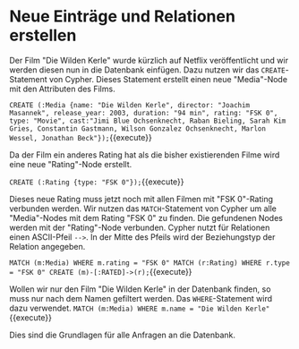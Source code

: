 # Neue Einträge und Relationen erstellen
Der Film "Die Wilden Kerle" wurde kürzlich auf Netflix veröffentlicht und wir werden diesen nun in die Datenbank einfügen.
Dazu nutzen wir das `CREATE`-Statement von Cypher.
Dieses Statement erstellt einen neue "Media"-Node mit den Attributen des Films.

`CREATE (:Media {name: "Die Wilden Kerle", director: "Joachim Masannek", release_year: 2003, duration: "94 min", rating: "FSK 0", type: "Movie", cast:"Jimi Blue Ochsenknecht, Raban Bieling, Sarah Kim Gries, Constantin Gastmann, Wilson Gonzalez Ochsenknecht, Marlon Wessel, Jonathan Beck"});`{{execute}}

Da der Film ein anderes Rating hat als die bisher existierenden Filme wird eine neue "Rating"-Node erstellt.

`CREATE (:Rating {type: "FSK 0"});`{{execute}}

Dieses neue Rating muss jetzt noch mit allen Filmen mit "FSK 0"-Rating verbunden werden.
Wir nutzen das `MATCH`-Statement von Cypher um alle "Media"-Nodes mit dem Rating "FSK 0" zu finden.
Die gefundenen Nodes werden mit der "Rating"-Node verbunden.
Cypher nutzt für Relationen einen ASCII-Pfeil `-->`.
In der Mitte des Pfeils wird der Beziehungstyp der Relation angegeben.

`MATCH (m:Media) WHERE m.rating = "FSK 0" MATCH (r:Rating) WHERE r.type = "FSK 0" CREATE (m)-[:RATED]->(r);`{{execute}}

Wollen wir nur den Film "Die Wilden Kerle" in der Datenbank finden, so muss nur nach dem Namen gefiltert werden.
Das `WHERE`-Statement wird dazu verwendet.
`MATCH (m:Media) WHERE m.name = "Die Wilden Kerle"`{{execute}}

Dies sind die Grundlagen für alle Anfragen an die Datenbank.

